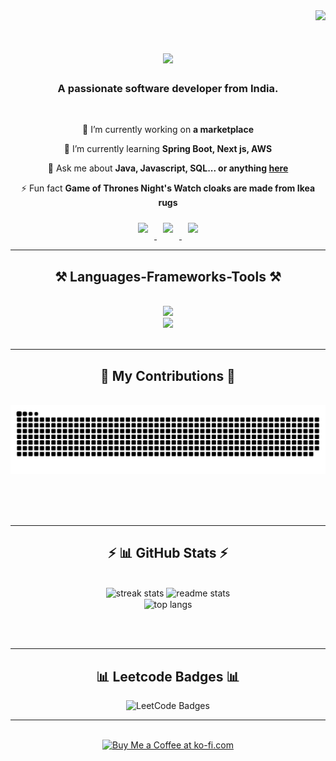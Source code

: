 <div align="right">
<a href="https://visitcount.itsvg.in" target="_blank">
  <img src="https://visitcount.itsvg.in/api?id=iamsunnyyz&icon=0&color=6" target="_blank" />
</a>
</div>

<h1 align="center">
    <img src="https://readme-typing-svg.herokuapp.com/?font=Righteous&size=35&center=true&vCenter=true&width=500&height=70&duration=4000&lines=Hi+There!+👋;+I'm+Sunny+Chauhan!;" />
</h1>

<h3 align="center">A passionate software developer from India. </h3>

<br/>

<div align="center">
 
 🔭 I’m currently working on **a marketplace**
 
 🌱 I’m currently learning **Spring Boot, Next js, AWS**

💬 Ask me about **Java, Javascript, SQL... or anything [here](https://github.com/iamsunnyyz/iamsunnyyz/issues)**

⚡ Fun fact **Game of Thrones Night's Watch cloaks are made from Ikea rugs**

 </div>
 
<div align="center"> 
  <a href="mailto:sunny170600@gmail.com">
    <img src="https://img.shields.io/badge/Gmail-F5F5F5?style=for-the-badge&logo=gmail&logoColor=red" style="margin: 10px;" />  
  </a>  
  <a href="https://linkedin.com/in/iamsunnyyz" target="_blank">
    <img src="https://img.shields.io/badge/LinkedIn-0077B5?style=for-the-badge&logo=linkedin&logoColor=white" target="_blank" style="margin: 10px;" />  
  </a>  
  <a href="https://instagram.com/iamsunnyyz" target="_blank">
     <img src="https://img.shields.io/badge/Instagram-%23E4405F.svg?style=for-the-badge&logo=Instagram&logoColor=white" target="_blank" style="margin: 10px;" />   
    <!-- sqlite, safari, google-chrome are other good icon options -->
  </a>
</div>

 <hr/>
 
<h2 align="center">⚒️ Languages-Frameworks-Tools ⚒️</h2>
<br/>
<div align="center">
  <img src="https://skillicons.dev/icons?i=java,python,javascript,html,css,mysql,mongodb,postgres,tailwind" />  <br>
  <img src="https://skillicons.dev/icons?i=spring,react,nodejs,npm,bootstrap,docker,kafka,postman,kubernetes,vscode,github,git" /> <br>
</div>

<br/>
<hr/>

<div align="center">
  <h2>🐍 My Contributions 🐍</h2>
  <br>
  <img alt="snake eating my contributions" src="https://raw.githubusercontent.com/salesp07/salesp07/output/github-contribution-grid-snake.svg" />
  
  <br/><br/><br/>
</div>

<hr/>

<h2 align="center">⚡ 📊 GitHub Stats ⚡</h2>
<br>
<div align=center>
  <img width=390 src="https://github-readme-streak-stats-salesp07.vercel.app/?user=iamsunnyyz&count_private=true&theme=react&border_radius=10" alt="streak stats"/>
  <img width=390 src="https://github-readme-stats-salesp07.vercel.app/api?username=iamsunnyyz&count_private=true&show_icons=true&theme=react&rank_icon=github&border_radius=10" alt="readme stats" />
  <br/>
  <img width=325 align="center" src="https://github-readme-stats-salesp07.vercel.app/api/top-langs/?username=iamsunnyyz&hide=HTML&langs_count=8&layout=compact&theme=react&border_radius=10&size_weight=0.5&count_weight=0.5&exclude_repo=github-readme-stats" alt="top langs" />
</div>

<br/><br/>

<hr/>
<div align="center">
  <h2>📊 Leetcode Badges 📊</h2>
  <img src="https://leetcode-badge-showcase.vercel.app/api?username=iamsunnyyz&theme=black" alt="LeetCode Badges"/>
</div>
<hr/>

<br/>

<div align="center">
<a href='https://buymeacoffee.com/iamsunnyyz' target='_blank'>
  <img height='64' style='border:0px;height:64px;' src='https://img.shields.io/badge/Buy%20Me%20a%20Coffee-ffdd00?style=for-the-badge&logo=buy-me-a-coffee&logoColor=black' border='0' alt='Buy Me a Coffee at ko-fi.com' /></a>
</div>

<br/>

